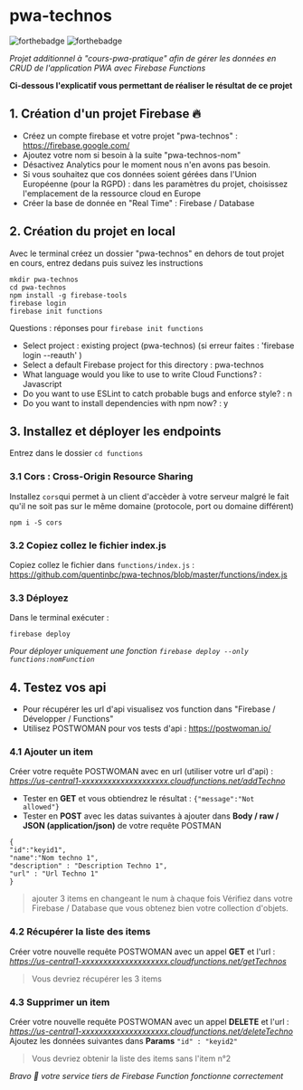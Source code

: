 # pwa-technos
![forthebadge](https://forthebadge.com/images/badges/built-with-love.svg) ![forthebadge](https://forthebadge.com/images/badges/made-with-javascript.svg)

_Projet additionnel à "cours-pwa-pratique" afin de gérer les données en CRUD de l'application PWA avec Firebase Functions_

**Ci-dessous l'explicatif vous permettant de réaliser le résultat de ce projet**


## 1. Création d'un projet Firebase 🔥
* Créez un compte firebase et votre projet "pwa-technos" : https://firebase.google.com/
* Ajoutez votre nom si besoin à la suite "pwa-technos-nom"
* Désactivez Analytics pour le moment nous n'en avons pas besoin.
* Si vous souhaitez que cos données soient gérées dans l'Union Européenne (pour la RGPD) : dans les paramètres du projet, choisissez l'emplacement de la ressource cloud en Europe
* Créer la base de donnée en "Real Time" : Firebase / Database


## 2. Création du projet en local
Avec le terminal créez un dossier "pwa-technos" en dehors de tout projet en cours, entrez dedans puis suivez les instructions
```
mkdir pwa-technos
cd pwa-technos
npm install -g firebase-tools
firebase login
firebase init functions
```

Questions : réponses pour ``firebase init functions``

- Select project : existing project (pwa-technos) (si erreur faites : 'firebase login --reauth' )
- Select a default Firebase project for this directory : pwa-technos
- What language would you like to use to write Cloud Functions? : Javascript
- Do you want to use ESLint to catch probable bugs and enforce style? : n
- Do you want to install dependencies with npm now? : y


## 3. Installez et déployer les endpoints
Entrez dans le dossier ``cd functions``


### 3.1 Cors : Cross-Origin Resource Sharing
Installez ``cors``qui permet à un client d'accèder à votre serveur malgré le fait qu'il ne soit pas sur le même domaine (protocole, port ou domaine différent)
```
npm i -S cors
```


### 3.2 Copiez collez le fichier index.js
Copiez collez le fichier dans ``functions/index.js`` : 
https://github.com/quentinbc/pwa-technos/blob/master/functions/index.js


### 3.3 Déployez
Dans le terminal exécuter : 
```
firebase deploy
```
_Pour déployer uniquement une fonction ``firebase deploy --only functions:nomFunction``_



## 4. Testez vos api
* Pour récupérer les url d'api visualisez vos function dans "Firebase / Développer / Functions" 
* Utilisez POSTWOMAN pour vos tests d'api : https://postwoman.io/


### 4.1 Ajouter un item
Créer votre requête POSTWOMAN avec en url (utiliser votre url d'api) : _https://us-central1-xxxxxxxxxxxxxxxxxxxx.cloudfunctions.net/addTechno_
* Tester en **GET** et vous obtiendrez le résultat : ``{"message":"Not allowed"}``
* Tester en **POST** avec les datas suivantes à ajouter dans **Body / raw / JSON (application/json)** de votre requête POSTMAN
```
{
"id":"keyid1",
"name":"Nom techno 1",
"description" : "Description Techno 1",
"url" : "Url Techno 1"
}
```
> ajouter 3 items en changeant le num à chaque fois
Vérifiez dans votre Firebase / Database que vous obtenez bien votre collection d'objets.


### 4.2 Récupérer la liste des items
Créer votre nouvelle requête POSTWOMAN avec un appel **GET** et l'url : _https://us-central1-xxxxxxxxxxxxxxxxxxxx.cloudfunctions.net/getTechnos_
> Vous devriez récupérer les 3 items


### 4.3 Supprimer un item
Créer votre nouvelle requête POSTWOMAN avec un appel **DELETE** et l'url : _https://us-central1-xxxxxxxxxxxxxxxxxxxx.cloudfunctions.net/deleteTechno_
Ajoutez les données suivantes dans **Params** ``"id" : "keyid2"``
> Vous devriez obtenir la liste des items sans l'item n°2


_Bravo 👏 votre service tiers de Firebase Function fonctionne correctement_
